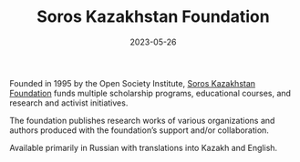 ﻿---
title: "Soros Kazakhstan Foundation"
linkTitle: "Soros Kazakhstan Foundation"
contributor: ["Aizada Arystanbek"]
created: 2022-07-27
countries: ["Kazakhstan"]
category: ["INGO"]
tags: ["education", "civil society", "human rights", "activism"]
date_start: [1995]
date_end: []
data_type: ["qualitative", "research institute"] 
language: ["English", "Kazakh", "Russian"]
date: 2023-05-26
description: 
  Soros Foundation-Kazakhstan funds multiple scholarship programs, educational courses, and research and activist initiatives.
---

Founded in 1995 by the Open Society Institute, [Soros Kazakhstan Foundation](https://www.soros.kz) funds multiple scholarship programs, educational courses, and research and activist initiatives. 

The foundation publishes research works of various organizations and authors produced with the foundation’s support and/or collaboration. 

Available primarily in Russian with translations into Kazakh and English. 


